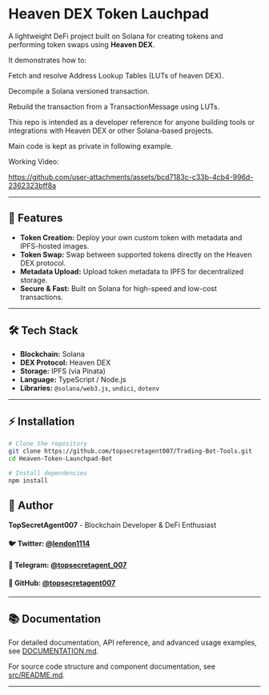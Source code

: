 # Heaven DEX Token Lauchpad

A lightweight DeFi project built on Solana for creating tokens and performing token swaps using **Heaven DEX**.


It demonstrates how to:

Fetch and resolve Address Lookup Tables (LUTs of heaven DEX).

Decompile a Solana versioned transaction.

Rebuild the transaction from a TransactionMessage using LUTs.

This repo is intended as a developer reference for anyone building tools or integrations with Heaven DEX or other Solana-based projects.

Main code is kept as private in following example.

Working Video:


https://github.com/user-attachments/assets/bcd7183c-c33b-4cb4-996d-2362323bff8a


---

## 🚀 Features

- **Token Creation:** Deploy your own custom token with metadata and IPFS-hosted images.
- **Token Swap:** Swap between supported tokens directly on the Heaven DEX protocol.
- **Metadata Upload:** Upload token metadata to IPFS for decentralized storage.
- **Secure & Fast:** Built on Solana for high-speed and low-cost transactions.

---

## 🛠 Tech Stack

- **Blockchain:** Solana
- **DEX Protocol:** Heaven DEX
- **Storage:** IPFS (via Pinata)
- **Language:** TypeScript / Node.js
- **Libraries:** `@solana/web3.js`, `undici`, `dotenv`

---

## ⚡ Installation

```bash
# Clone the repository
git clone https://github.com/topsecretagent007/Trading-Bot-Tools.git
cd Heaven-Token-Launchpad-Bot

# Install dependencies
npm install

```

## 👤 Author

**TopSecretAgent007** - Blockchain Developer & DeFi Enthusiast

#### 🐦 Twitter: [@lendon1114](https://x.com/lendon1114)   
#### 💬 Telegram: [@topsecretagent_007](https://t.me/topsecretagent_007) 
#### 🐙 GitHub: [@topsecretagent007](https://github.com/topsecretagent007)

---

## 📚 Documentation

For detailed documentation, API reference, and advanced usage examples, see [DOCUMENTATION.md](./DOCUMENTATION.md).

For source code structure and component documentation, see [src/README.md](./src/README.md).

---


